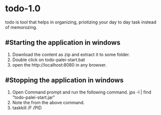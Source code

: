 # todo-1.0
todo is tool that helps in organizing, priotizing your day to day task instead of memorozing. 



#Starting the application in windows
-------------------------------------
1. Download the content as zip and extract it to some folder.
2. Double click on todo-palei-start.bat
3. open the http://localhost:8080 in any browser.  


#Stopping the application in windows
------------------------------------
1. Open Command prompt and run the following command.
	jps -l | find "todo-palei-start.jar"
2. Note the <PID> from the above command.
3. taskkill /F /PID <PID>


